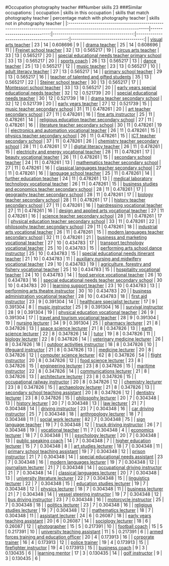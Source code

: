 #Occupation photography teacher
##Number skills 23
###Similar occupations:
| occupation                                                                                                            |   skills in this occupation |   skills that match photography teacher |   percentage match with photography teacher |   skills not in photography teacher |
|:----------------------------------------------------------------------------------------------------------------------|----------------------------:|----------------------------------------:|--------------------------------------------:|------------------------------------:|
| [visual arts teacher](visual_arts_teacher.md)                                                                         |                          23 |                                      14 |                                    0.608696 |                                   9 |
| [drama teacher](drama_teacher.md)                                                                                     |                          25 |                                      14 |                                    0.608696 |                                  11 |
| [Freinet school teacher](Freinet_school_teacher.md)                                                                   |                          32 |                                      13 |                                    0.565217 |                                  19 |
| [circus arts teacher](circus_arts_teacher.md)                                                                         |                          33 |                                      13 |                                    0.565217 |                                  20 |
| [special educational needs teacher primary school](special_educational_needs_teacher_primary_school.md)               |                          33 |                                      13 |                                    0.565217 |                                  20 |
| [sports coach](sports_coach.md)                                                                                       |                          26 |                                      13 |                                    0.565217 |                                  13 |
| [dance teacher](dance_teacher.md)                                                                                     |                          25 |                                      13 |                                    0.565217 |                                  12 |
| [music teacher](music_teacher.md)                                                                                     |                          23 |                                      13 |                                    0.565217 |                                  10 |
| [adult literacy teacher](adult_literacy_teacher.md)                                                                   |                          27 |                                      13 |                                    0.565217 |                                  14 |
| [primary school teacher](primary_school_teacher.md)                                                                   |                          29 |                                      13 |                                    0.565217 |                                  16 |
| [teacher of talented and gifted students](teacher_of_talented_and_gifted_students.md)                                 |                          35 |                                      13 |                                    0.565217 |                                  22 |
| [Steiner school teacher](Steiner_school_teacher.md)                                                                   |                          30 |                                      13 |                                    0.565217 |                                  17 |
| [Montessori school teacher](Montessori_school_teacher.md)                                                             |                          33 |                                      13 |                                    0.565217 |                                  20 |
| [early years special educational needs teacher](early_years_special_educational_needs_teacher.md)                     |                          32 |                                      12 |                                    0.521739 |                                  20 |
| [special educational needs teacher](special_educational_needs_teacher.md)                                             |                          30 |                                      12 |                                    0.521739 |                                  18 |
| [drama teacher secondary school](drama_teacher_secondary_school.md)                                                   |                          32 |                                      12 |                                    0.521739 |                                  20 |
| [early years teacher](early_years_teacher.md)                                                                         |                          27 |                                      12 |                                    0.521739 |                                  15 |
| [music teacher secondary school](music_teacher_secondary_school.md)                                                   |                          31 |                                      11 |                                    0.478261 |                                  20 |
| [art teacher secondary school](art_teacher_secondary_school.md)                                                       |                          27 |                                      11 |                                    0.478261 |                                  16 |
| [fine arts instructor](fine_arts_instructor.md)                                                                       |                          25 |                                      11 |                                    0.478261 |                                  14 |
| [religious education teacher secondary school](religious_education_teacher_secondary_school.md)                       |                          27 |                                      11 |                                    0.478261 |                                  16 |
| [literature teacher secondary school](literature_teacher_secondary_school.md)                                         |                          30 |                                      11 |                                    0.478261 |                                  19 |
| [electronics and automation vocational teacher](electronics_and_automation_vocational_teacher.md)                     |                          26 |                                      11 |                                    0.478261 |                                  15 |
| [physics teacher secondary school](physics_teacher_secondary_school.md)                                               |                          26 |                                      11 |                                    0.478261 |                                  15 |
| [ICT teacher secondary school](ICT_teacher_secondary_school.md)                                                       |                          37 |                                      11 |                                    0.478261 |                                  26 |
| [chemistry teacher secondary school](chemistry_teacher_secondary_school.md)                                           |                          28 |                                      11 |                                    0.478261 |                                  17 |
| [digital literacy teacher](digital_literacy_teacher.md)                                                               |                          26 |                                      11 |                                    0.478261 |                                  15 |
| [electricity and energy vocational teacher](electricity_and_energy_vocational_teacher.md)                             |                          28 |                                      11 |                                    0.478261 |                                  17 |
| [beauty vocational teacher](beauty_vocational_teacher.md)                                                             |                          26 |                                      11 |                                    0.478261 |                                  15 |
| [secondary school teacher](secondary_school_teacher.md)                                                               |                          24 |                                      11 |                                    0.478261 |                                  13 |
| [mathematics teacher secondary school](mathematics_teacher_secondary_school.md)                                       |                          27 |                                      11 |                                    0.478261 |                                  16 |
| [classical languages teacher secondary school](classical_languages_teacher_secondary_school.md)                       |                          27 |                                      11 |                                    0.478261 |                                  16 |
| [language school teacher](language_school_teacher.md)                                                                 |                          25 |                                      11 |                                    0.478261 |                                  14 |
| [further education teacher](further_education_teacher.md)                                                             |                          24 |                                      11 |                                    0.478261 |                                  13 |
| [medical laboratory technology vocational teacher](medical_laboratory_technology_vocational_teacher.md)               |                          26 |                                      11 |                                    0.478261 |                                  15 |
| [business studies and economics teacher secondary school](business_studies_and_economics_teacher_secondary_school.md) |                          28 |                                      11 |                                    0.478261 |                                  17 |
| [geography teacher secondary school](geography_teacher_secondary_school.md)                                           |                          28 |                                      11 |                                    0.478261 |                                  17 |
| [biology teacher secondary school](biology_teacher_secondary_school.md)                                               |                          28 |                                      11 |                                    0.478261 |                                  17 |
| [history teacher secondary school](history_teacher_secondary_school.md)                                               |                          27 |                                      11 |                                    0.478261 |                                  16 |
| [hairdressing vocational teacher](hairdressing_vocational_teacher.md)                                                 |                          27 |                                      11 |                                    0.478261 |                                  16 |
| [design and applied arts vocational teacher](design_and_applied_arts_vocational_teacher.md)                           |                          27 |                                      11 |                                    0.478261 |                                  16 |
| [science teacher secondary school](science_teacher_secondary_school.md)                                               |                          28 |                                      11 |                                    0.478261 |                                  17 |
| [physical education teacher secondary school](physical_education_teacher_secondary_school.md)                         |                          33 |                                      11 |                                    0.478261 |                                  22 |
| [philosophy teacher secondary school](philosophy_teacher_secondary_school.md)                                         |                          29 |                                      11 |                                    0.478261 |                                  18 |
| [industrial arts vocational teacher](industrial_arts_vocational_teacher.md)                                           |                          26 |                                      11 |                                    0.478261 |                                  15 |
| [modern languages teacher secondary school](modern_languages_teacher_secondary_school.md)                             |                          32 |                                      11 |                                    0.478261 |                                  21 |
| [business and marketing vocational teacher](business_and_marketing_vocational_teacher.md)                             |                          27 |                                      10 |                                    0.434783 |                                  17 |
| [transport technology vocational teacher](transport_technology_vocational_teacher.md)                                 |                          25 |                                      10 |                                    0.434783 |                                  15 |
| [performing arts school dance instructor](performing_arts_school_dance_instructor.md)                                 |                          25 |                                      10 |                                    0.434783 |                                  15 |
| [special educational needs itinerant teacher](special_educational_needs_itinerant_teacher.md)                         |                          21 |                                      10 |                                    0.434783 |                                  11 |
| [auxiliary nursing and midwifery vocational teacher](auxiliary_nursing_and_midwifery_vocational_teacher.md)           |                          29 |                                      10 |                                    0.434783 |                                  19 |
| [agriculture, forestry and fishery vocational teacher](agriculture,_forestry_and_fishery_vocational_teacher.md)       |                          25 |                                      10 |                                    0.434783 |                                  15 |
| [hospitality vocational teacher](hospitality_vocational_teacher.md)                                                   |                          24 |                                      10 |                                    0.434783 |                                  14 |
| [food service vocational teacher](food_service_vocational_teacher.md)                                                 |                          26 |                                      10 |                                    0.434783 |                                  16 |
| [special educational needs teacher secondary school](special_educational_needs_teacher_secondary_school.md)           |                          30 |                                      10 |                                    0.434783 |                                  20 |
| [learning support teacher](learning_support_teacher.md)                                                               |                          23 |                                      10 |                                    0.434783 |                                  13 |
| [performing arts theatre instructor](performing_arts_theatre_instructor.md)                                           |                          30 |                                      10 |                                    0.434783 |                                  20 |
| [business administration vocational teacher](business_administration_vocational_teacher.md)                           |                          28 |                                      10 |                                    0.434783 |                                  18 |
| [first aid instructor](first_aid_instructor.md)                                                                       |                          23 |                                       9 |                                    0.391304 |                                  14 |
| [healthcare specialist lecturer](healthcare_specialist_lecturer.md)                                                   |                          17 |                                       9 |                                    0.391304 |                                   8 |
| [music instructor](music_instructor.md)                                                                               |                          25 |                                       9 |                                    0.391304 |                                  16 |
| [survival instructor](survival_instructor.md)                                                                         |                          28 |                                       9 |                                    0.391304 |                                  19 |
| [physical education vocational teacher](physical_education_vocational_teacher.md)                                     |                          26 |                                       9 |                                    0.391304 |                                  17 |
| [travel and tourism vocational teacher](travel_and_tourism_vocational_teacher.md)                                     |                          28 |                                       9 |                                    0.391304 |                                  19 |
| [nursing lecturer](nursing_lecturer.md)                                                                               |                          34 |                                       9 |                                    0.391304 |                                  25 |
| [pharmacy lecturer](pharmacy_lecturer.md)                                                                             |                          21 |                                       8 |                                    0.347826 |                                  13 |
| [space science lecturer](space_science_lecturer.md)                                                                   |                          21 |                                       8 |                                    0.347826 |                                  13 |
| [earth science lecturer](earth_science_lecturer.md)                                                                   |                          22 |                                       8 |                                    0.347826 |                                  14 |
| [tutor](tutor.md)                                                                                                     |                          19 |                                       8 |                                    0.347826 |                                  11 |
| [biology lecturer](biology_lecturer.md)                                                                               |                          22 |                                       8 |                                    0.347826 |                                  14 |
| [veterinary medicine lecturer](veterinary_medicine_lecturer.md)                                                       |                          26 |                                       8 |                                    0.347826 |                                  18 |
| [outdoor activities instructor](outdoor_activities_instructor.md)                                                     |                          18 |                                       8 |                                    0.347826 |                                  10 |
| [lifeguard instructor](lifeguard_instructor.md)                                                                       |                          21 |                                       8 |                                    0.347826 |                                  13 |
| [medicine lecturer](medicine_lecturer.md)                                                                             |                          20 |                                       8 |                                    0.347826 |                                  12 |
| [computer science lecturer](computer_science_lecturer.md)                                                             |                          62 |                                       8 |                                    0.347826 |                                  54 |
| [flight instructor](flight_instructor.md)                                                                             |                          20 |                                       8 |                                    0.347826 |                                  12 |
| [food science lecturer](food_science_lecturer.md)                                                                     |                          23 |                                       8 |                                    0.347826 |                                  15 |
| [engineering lecturer](engineering_lecturer.md)                                                                       |                          23 |                                       8 |                                    0.347826 |                                  15 |
| [maritime instructor](maritime_instructor.md)                                                                         |                          22 |                                       8 |                                    0.347826 |                                  14 |
| [communications lecturer](communications_lecturer.md)                                                                 |                          21 |                                       8 |                                    0.347826 |                                  13 |
| [architecture lecturer](architecture_lecturer.md)                                                                     |                          23 |                                       8 |                                    0.347826 |                                  15 |
| [occupational railway instructor](occupational_railway_instructor.md)                                                 |                          20 |                                       8 |                                    0.347826 |                                  12 |
| [chemistry lecturer](chemistry_lecturer.md)                                                                           |                          23 |                                       8 |                                    0.347826 |                                  15 |
| [archaeology lecturer](archaeology_lecturer.md)                                                                       |                          21 |                                       8 |                                    0.347826 |                                  13 |
| [secondary school teaching assistant](secondary_school_teaching_assistant.md)                                         |                          20 |                                       8 |                                    0.347826 |                                  12 |
| [dentistry lecturer](dentistry_lecturer.md)                                                                           |                          23 |                                       8 |                                    0.347826 |                                  15 |
| [philosophy lecturer](philosophy_lecturer.md)                                                                         |                          20 |                                       7 |                                    0.304348 |                                  13 |
| [history lecturer](history_lecturer.md)                                                                               |                          20 |                                       7 |                                    0.304348 |                                  13 |
| [law lecturer](law_lecturer.md)                                                                                       |                          21 |                                       7 |                                    0.304348 |                                  14 |
| [driving instructor](driving_instructor.md)                                                                           |                          23 |                                       7 |                                    0.304348 |                                  16 |
| [car driving instructor](car_driving_instructor.md)                                                                   |                          25 |                                       7 |                                    0.304348 |                                  18 |
| [anthropology lecturer](anthropology_lecturer.md)                                                                     |                          18 |                                       7 |                                    0.304348 |                                  11 |
| [social work lecturer](social_work_lecturer.md)                                                                       |                          82 |                                       7 |                                    0.304348 |                                  75 |
| [sign language teacher](sign_language_teacher.md)                                                                     |                          19 |                                       7 |                                    0.304348 |                                  12 |
| [truck driving instructor](truck_driving_instructor.md)                                                               |                          26 |                                       7 |                                    0.304348 |                                  19 |
| [vocational teacher](vocational_teacher.md)                                                                           |                          11 |                                       7 |                                    0.304348 |                                   4 |
| [economics lecturer](economics_lecturer.md)                                                                           |                          18 |                                       7 |                                    0.304348 |                                  11 |
| [psychology lecturer](psychology_lecturer.md)                                                                         |                          20 |                                       7 |                                    0.304348 |                                  13 |
| [public speaking coach](public_speaking_coach.md)                                                                     |                          14 |                                       7 |                                    0.304348 |                                   7 |
| [higher education lecturer](higher_education_lecturer.md)                                                             |                          15 |                                       7 |                                    0.304348 |                                   8 |
| [art studies lecturer](art_studies_lecturer.md)                                                                       |                          18 |                                       7 |                                    0.304348 |                                  11 |
| [primary school teaching assistant](primary_school_teaching_assistant.md)                                             |                          19 |                                       7 |                                    0.304348 |                                  12 |
| [prison instructor](prison_instructor.md)                                                                             |                          21 |                                       7 |                                    0.304348 |                                  14 |
| [special educational needs assistant](special_educational_needs_assistant.md)                                         |                          23 |                                       7 |                                    0.304348 |                                  16 |
| [modern languages lecturer](modern_languages_lecturer.md)                                                             |                          19 |                                       7 |                                    0.304348 |                                  12 |
| [journalism lecturer](journalism_lecturer.md)                                                                         |                          21 |                                       7 |                                    0.304348 |                                  14 |
| [occupational driving instructor](occupational_driving_instructor.md)                                                 |                          21 |                                       7 |                                    0.304348 |                                  14 |
| [classical languages lecturer](classical_languages_lecturer.md)                                                       |                          20 |                                       7 |                                    0.304348 |                                  13 |
| [university literature lecturer](university_literature_lecturer.md)                                                   |                          22 |                                       7 |                                    0.304348 |                                  15 |
| [linguistics lecturer](linguistics_lecturer.md)                                                                       |                          22 |                                       7 |                                    0.304348 |                                  15 |
| [education studies lecturer](education_studies_lecturer.md)                                                           |                          19 |                                       7 |                                    0.304348 |                                  12 |
| [physics lecturer](physics_lecturer.md)                                                                               |                          18 |                                       7 |                                    0.304348 |                                  11 |
| [business lecturer](business_lecturer.md)                                                                             |                          21 |                                       7 |                                    0.304348 |                                  14 |
| [vessel steering instructor](vessel_steering_instructor.md)                                                           |                          19 |                                       7 |                                    0.304348 |                                  12 |
| [bus driving instructor](bus_driving_instructor.md)                                                                   |                          23 |                                       7 |                                    0.304348 |                                  16 |
| [motorcycle instructor](motorcycle_instructor.md)                                                                     |                          25 |                                       7 |                                    0.304348 |                                  18 |
| [politics lecturer](politics_lecturer.md)                                                                             |                          23 |                                       7 |                                    0.304348 |                                  16 |
| [religious studies lecturer](religious_studies_lecturer.md)                                                           |                          19 |                                       7 |                                    0.304348 |                                  12 |
| [mathematics lecturer](mathematics_lecturer.md)                                                                       |                          18 |                                       7 |                                    0.304348 |                                  11 |
| [assistant lecturer](assistant_lecturer.md)                                                                           |                          24 |                                       6 |                                    0.26087  |                                  18 |
| [early years teaching assistant](early_years_teaching_assistant.md)                                                   |                          20 |                                       6 |                                    0.26087  |                                  14 |
| [sociology lecturer](sociology_lecturer.md)                                                                           |                          18 |                                       6 |                                    0.26087  |                                  12 |
| [photographer](photographer.md)                                                                                       |                          15 |                                       5 |                                    0.217391 |                                  10 |
| [football coach](football_coach.md)                                                                                   |                          15 |                                       5 |                                    0.217391 |                                  10 |
| [university teaching assistant](university_teaching_assistant.md)                                                     |                          11 |                                       5 |                                    0.217391 |                                   6 |
| [armed forces training and education officer](armed_forces_training_and_education_officer.md)                         |                          20 |                                       4 |                                    0.173913 |                                  16 |
| [corporate trainer](corporate_trainer.md)                                                                             |                          16 |                                       4 |                                    0.173913 |                                  12 |
| [police trainer](police_trainer.md)                                                                                   |                          19 |                                       4 |                                    0.173913 |                                  15 |
| [firefighter instructor](firefighter_instructor.md)                                                                   |                          19 |                                       4 |                                    0.173913 |                                  15 |
| [business coach](business_coach.md)                                                                                   |                           9 |                                       3 |                                    0.130435 |                                   6 |
| [learning mentor](learning_mentor.md)                                                                                 |                          17 |                                       3 |                                    0.130435 |                                  14 |
| [golf instructor](golf_instructor.md)                                                                                 |                           9 |                                       3 |                                    0.130435 |                                   6 |
